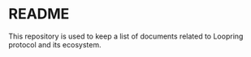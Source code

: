 # README

This repository is used to keep a list of documents related to Loopring protocol and its ecosystem.
